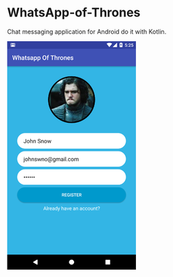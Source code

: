# WhatsApp-of-Thrones
Chat messaging application for Android do it with Kotlin.


<img src="https://github.com/jorgecasariego/WhatsApp-of-Thrones/blob/master/demo/demo-login.png" width="300">



